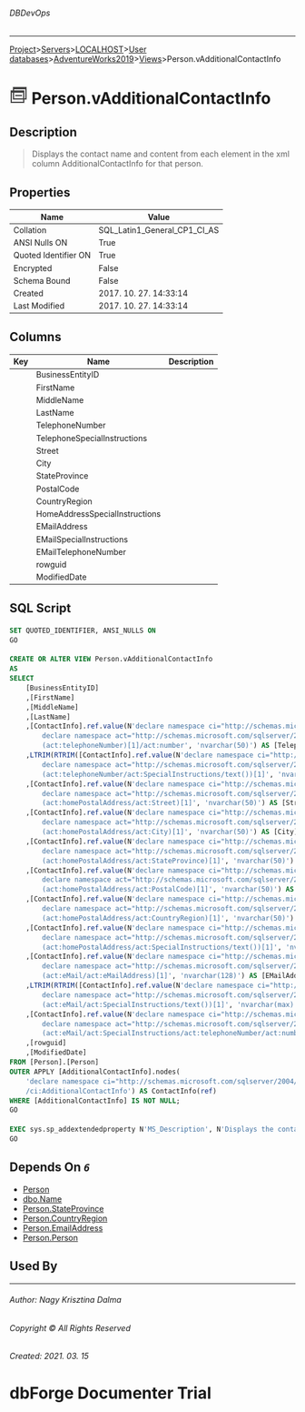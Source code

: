 ###### DBDevOps
___
[Project](../../../../../startpage.md)>[Servers](../../../../Servers.md)>[LOCALHOST](../../../LOCALHOST.md)>[User databases](../../UserDatabases.md)>[AdventureWorks2019](../AdventureWorks2019.md)>[Views](Views.md)>Person.vAdditionalContactInfo


# ![logo](../../../../../Images/view.svg) Person.vAdditionalContactInfo

## <a name="#Description"></a>Description
> Displays the contact name and content from each element in the xml column AdditionalContactInfo for that person.
## <a name="#Properties"></a>Properties
|Name|Value|
|---|---|
|Collation|SQL_Latin1_General_CP1_CI_AS|
|ANSI Nulls ON|True|
|Quoted Identifier ON|True|
|Encrypted|False|
|Schema Bound|False|
|Created|2017. 10. 27. 14:33:14|
|Last Modified|2017. 10. 27. 14:33:14|


## <a name="#Columns"></a>Columns
|Key|Name|Description
|---|---|---
||BusinessEntityID||
||FirstName||
||MiddleName||
||LastName||
||TelephoneNumber||
||TelephoneSpecialInstructions||
||Street||
||City||
||StateProvince||
||PostalCode||
||CountryRegion||
||HomeAddressSpecialInstructions||
||EMailAddress||
||EMailSpecialInstructions||
||EMailTelephoneNumber||
||rowguid||
||ModifiedDate||

## <a name="#SqlScript"></a>SQL Script
```SQL
SET QUOTED_IDENTIFIER, ANSI_NULLS ON
GO

CREATE OR ALTER VIEW Person.vAdditionalContactInfo 
AS 
SELECT 
    [BusinessEntityID] 
    ,[FirstName]
    ,[MiddleName]
    ,[LastName]
    ,[ContactInfo].ref.value(N'declare namespace ci="http://schemas.microsoft.com/sqlserver/2004/07/adventure-works/ContactInfo"; 
        declare namespace act="http://schemas.microsoft.com/sqlserver/2004/07/adventure-works/ContactTypes"; 
        (act:telephoneNumber)[1]/act:number', 'nvarchar(50)') AS [TelephoneNumber] 
    ,LTRIM(RTRIM([ContactInfo].ref.value(N'declare namespace ci="http://schemas.microsoft.com/sqlserver/2004/07/adventure-works/ContactInfo"; 
        declare namespace act="http://schemas.microsoft.com/sqlserver/2004/07/adventure-works/ContactTypes"; 
        (act:telephoneNumber/act:SpecialInstructions/text())[1]', 'nvarchar(max)'))) AS [TelephoneSpecialInstructions] 
    ,[ContactInfo].ref.value(N'declare namespace ci="http://schemas.microsoft.com/sqlserver/2004/07/adventure-works/ContactInfo"; 
        declare namespace act="http://schemas.microsoft.com/sqlserver/2004/07/adventure-works/ContactTypes";
        (act:homePostalAddress/act:Street)[1]', 'nvarchar(50)') AS [Street] 
    ,[ContactInfo].ref.value(N'declare namespace ci="http://schemas.microsoft.com/sqlserver/2004/07/adventure-works/ContactInfo"; 
        declare namespace act="http://schemas.microsoft.com/sqlserver/2004/07/adventure-works/ContactTypes"; 
        (act:homePostalAddress/act:City)[1]', 'nvarchar(50)') AS [City] 
    ,[ContactInfo].ref.value(N'declare namespace ci="http://schemas.microsoft.com/sqlserver/2004/07/adventure-works/ContactInfo"; 
        declare namespace act="http://schemas.microsoft.com/sqlserver/2004/07/adventure-works/ContactTypes"; 
        (act:homePostalAddress/act:StateProvince)[1]', 'nvarchar(50)') AS [StateProvince] 
    ,[ContactInfo].ref.value(N'declare namespace ci="http://schemas.microsoft.com/sqlserver/2004/07/adventure-works/ContactInfo"; 
        declare namespace act="http://schemas.microsoft.com/sqlserver/2004/07/adventure-works/ContactTypes"; 
        (act:homePostalAddress/act:PostalCode)[1]', 'nvarchar(50)') AS [PostalCode] 
    ,[ContactInfo].ref.value(N'declare namespace ci="http://schemas.microsoft.com/sqlserver/2004/07/adventure-works/ContactInfo"; 
        declare namespace act="http://schemas.microsoft.com/sqlserver/2004/07/adventure-works/ContactTypes"; 
        (act:homePostalAddress/act:CountryRegion)[1]', 'nvarchar(50)') AS [CountryRegion] 
    ,[ContactInfo].ref.value(N'declare namespace ci="http://schemas.microsoft.com/sqlserver/2004/07/adventure-works/ContactInfo"; 
        declare namespace act="http://schemas.microsoft.com/sqlserver/2004/07/adventure-works/ContactTypes"; 
        (act:homePostalAddress/act:SpecialInstructions/text())[1]', 'nvarchar(max)') AS [HomeAddressSpecialInstructions] 
    ,[ContactInfo].ref.value(N'declare namespace ci="http://schemas.microsoft.com/sqlserver/2004/07/adventure-works/ContactInfo"; 
        declare namespace act="http://schemas.microsoft.com/sqlserver/2004/07/adventure-works/ContactTypes"; 
        (act:eMail/act:eMailAddress)[1]', 'nvarchar(128)') AS [EMailAddress] 
    ,LTRIM(RTRIM([ContactInfo].ref.value(N'declare namespace ci="http://schemas.microsoft.com/sqlserver/2004/07/adventure-works/ContactInfo"; 
        declare namespace act="http://schemas.microsoft.com/sqlserver/2004/07/adventure-works/ContactTypes"; 
        (act:eMail/act:SpecialInstructions/text())[1]', 'nvarchar(max)'))) AS [EMailSpecialInstructions] 
    ,[ContactInfo].ref.value(N'declare namespace ci="http://schemas.microsoft.com/sqlserver/2004/07/adventure-works/ContactInfo"; 
        declare namespace act="http://schemas.microsoft.com/sqlserver/2004/07/adventure-works/ContactTypes"; 
        (act:eMail/act:SpecialInstructions/act:telephoneNumber/act:number)[1]', 'nvarchar(50)') AS [EMailTelephoneNumber] 
    ,[rowguid] 
    ,[ModifiedDate]
FROM [Person].[Person]
OUTER APPLY [AdditionalContactInfo].nodes(
    'declare namespace ci="http://schemas.microsoft.com/sqlserver/2004/07/adventure-works/ContactInfo"; 
    /ci:AdditionalContactInfo') AS ContactInfo(ref) 
WHERE [AdditionalContactInfo] IS NOT NULL;
GO

EXEC sys.sp_addextendedproperty N'MS_Description', N'Displays the contact name and content from each element in the xml column AdditionalContactInfo for that person.', 'SCHEMA', N'Person', 'VIEW', N'vAdditionalContactInfo'
GO
```

## <a name="#DependsOn"></a>Depends On _`6`_
- [Person](../Security/Schemas/Person.md)
- [dbo.Name](../Programmability/Types/UserDefinedDataTypes/dbo.Name.md)
- [Person.StateProvince](../Tables/Person.StateProvince.md)
- [Person.CountryRegion](../Tables/Person.CountryRegion.md)
- [Person.EmailAddress](../Tables/Person.EmailAddress.md)
- [Person.Person](../Tables/Person.Person.md)


## <a name="#UsedBy"></a>Used By


___
###### Author: Nagy Krisztina Dalma
###### Copyright © All Rights Reserved
###### Created: 2021. 03. 15

# dbForge Documenter Trial
